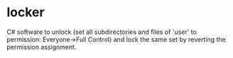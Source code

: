 # locker
C# software to unlock (set all subdirectories and files of 'user' to permission: Everyone->Full Control) and lock the same set by reverting the permission assignment.
